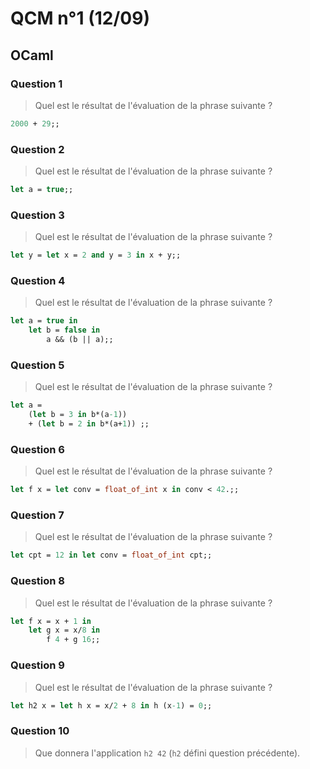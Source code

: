 # QCM n°1 (12/09)

## OCaml

### Question 1

> Quel est le résultat de l'évaluation de la phrase suivante ?

```ocaml
2000 + 29;;
```

<!-- Réponse (a) : `- : int = 2029` -->

### Question 2

> Quel est le résultat de l'évaluation de la phrase suivante ?

```ocaml
let a = true;;
```
<!-- Réponse (d) : `val a : bool = true` -->

### Question 3

> Quel est le résultat de l'évaluation de la phrase suivante ?

```ocaml
let y = let x = 2 and y = 3 in x + y;;
```
<!-- Réponse (b) : `val y : int = 5` -->

### Question 4

> Quel est le résultat de l'évaluation de la phrase suivante ?

```ocaml
let a = true in
    let b = false in
        a && (b || a);;
```
<!-- Réponse (a) : `- : bool = true` -->

### Question 5

> Quel est le résultat de l'évaluation de la phrase suivante ?

```ocaml
let a =
    (let b = 3 in b*(a-1))
    + (let b = 2 in b*(a+1)) ;;
```
<!-- Réponse (d) : Une erreur -->

### Question 6

> Quel est le résultat de l'évaluation de la phrase suivante ?

```ocaml
let f x = let conv = float_of_int x in conv < 42.;;
```
<!-- Réponse (c) : `val f : int -> bool = <fun>` -->

### Question 7

> Quel est le résultat de l'évaluation de la phrase suivante ?

```ocaml
let cpt = 12 in let conv = float_of_int cpt;;
```
<!-- Réponse (d) : Une erreur -->

### Question 8

> Quel est le résultat de l'évaluation de la phrase suivante ?

```ocaml
let f x = x + 1 in
    let g x = x/8 in
        f 4 + g 16;;
```
<!-- Réponse (a) : `- : int = 7` -->

### Question 9

> Quel est le résultat de l'évaluation de la phrase suivante ?

```ocaml
let h2 x = let h x = x/2 + 8 in h (x-1) = 0;;
```
<!-- Réponse (d) : `val h2 : int -> bool = <fun>` -->

### Question 10

> Que donnera l'application `h2 42` (`h2` défini question précédente). 

<!-- Réponse (c) : `- : bool = false` -->
